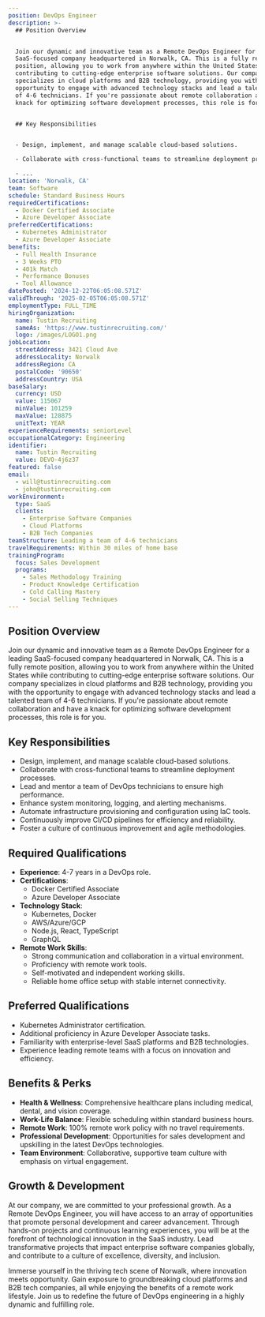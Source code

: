 ```yaml
---
position: DevOps Engineer
description: >-
  ## Position Overview


  Join our dynamic and innovative team as a Remote DevOps Engineer for a leading
  SaaS-focused company headquartered in Norwalk, CA. This is a fully remote
  position, allowing you to work from anywhere within the United States while
  contributing to cutting-edge enterprise software solutions. Our company
  specializes in cloud platforms and B2B technology, providing you with the
  opportunity to engage with advanced technology stacks and lead a talented team
  of 4-6 technicians. If you're passionate about remote collaboration and have a
  knack for optimizing software development processes, this role is for you.


  ## Key Responsibilities


  - Design, implement, and manage scalable cloud-based solutions.

  - Collaborate with cross-functional teams to streamline deployment processes.

  - ...
location: 'Norwalk, CA'
team: Software
schedule: Standard Business Hours
requiredCertifications:
  - Docker Certified Associate
  - Azure Developer Associate
preferredCertifications:
  - Kubernetes Administrator
  - Azure Developer Associate
benefits:
  - Full Health Insurance
  - 3 Weeks PTO
  - 401k Match
  - Performance Bonuses
  - Tool Allowance
datePosted: '2024-12-22T06:05:08.571Z'
validThrough: '2025-02-05T06:05:08.571Z'
employmentType: FULL_TIME
hiringOrganization:
  name: Tustin Recruiting
  sameAs: 'https://www.tustinrecruiting.com/'
  logo: /images/LOGO1.png
jobLocation:
  streetAddress: 3421 Cloud Ave
  addressLocality: Norwalk
  addressRegion: CA
  postalCode: '90650'
  addressCountry: USA
baseSalary:
  currency: USD
  value: 115067
  minValue: 101259
  maxValue: 128875
  unitText: YEAR
experienceRequirements: seniorLevel
occupationalCategory: Engineering
identifier:
  name: Tustin Recruiting
  value: DEVO-4j6z37
featured: false
email:
  - will@tustinrecruiting.com
  - john@tustinrecruiting.com
workEnvironment:
  type: SaaS
  clients:
    - Enterprise Software Companies
    - Cloud Platforms
    - B2B Tech Companies
teamStructure: Leading a team of 4-6 technicians
travelRequirements: Within 30 miles of home base
trainingProgram:
  focus: Sales Development
  programs:
    - Sales Methodology Training
    - Product Knowledge Certification
    - Cold Calling Mastery
    - Social Selling Techniques
---
```




## Position Overview

Join our dynamic and innovative team as a Remote DevOps Engineer for a leading SaaS-focused company headquartered in Norwalk, CA. This is a fully remote position, allowing you to work from anywhere within the United States while contributing to cutting-edge enterprise software solutions. Our company specializes in cloud platforms and B2B technology, providing you with the opportunity to engage with advanced technology stacks and lead a talented team of 4-6 technicians. If you're passionate about remote collaboration and have a knack for optimizing software development processes, this role is for you.

## Key Responsibilities

- Design, implement, and manage scalable cloud-based solutions.
- Collaborate with cross-functional teams to streamline deployment processes.
- Lead and mentor a team of DevOps technicians to ensure high performance.
- Enhance system monitoring, logging, and alerting mechanisms.
- Automate infrastructure provisioning and configuration using IaC tools.
- Continuously improve CI/CD pipelines for efficiency and reliability.
- Foster a culture of continuous improvement and agile methodologies.

## Required Qualifications

- **Experience**: 4-7 years in a DevOps role.
- **Certifications**: 
  - Docker Certified Associate
  - Azure Developer Associate
- **Technology Stack**:
  - Kubernetes, Docker
  - AWS/Azure/GCP
  - Node.js, React, TypeScript
  - GraphQL
- **Remote Work Skills**:
  - Strong communication and collaboration in a virtual environment.
  - Proficiency with remote work tools.
  - Self-motivated and independent working skills.
  - Reliable home office setup with stable internet connectivity.

## Preferred Qualifications

- Kubernetes Administrator certification.
- Additional proficiency in Azure Developer Associate tasks.
- Familiarity with enterprise-level SaaS platforms and B2B technologies.
- Experience leading remote teams with a focus on innovation and efficiency.

## Benefits & Perks

- **Health & Wellness**: Comprehensive healthcare plans including medical, dental, and vision coverage.
- **Work-Life Balance**: Flexible scheduling within standard business hours.
- **Remote Work**: 100% remote work policy with no travel requirements.
- **Professional Development**: Opportunities for sales development and upskilling in the latest DevOps technologies.
- **Team Environment**: Collaborative, supportive team culture with emphasis on virtual engagement.

## Growth & Development

At our company, we are committed to your professional growth. As a Remote DevOps Engineer, you will have access to an array of opportunities that promote personal development and career advancement. Through hands-on projects and continuous learning experiences, you will be at the forefront of technological innovation in the SaaS industry. Lead transformative projects that impact enterprise software companies globally, and contribute to a culture of excellence, diversity, and inclusion.

Immerse yourself in the thriving tech scene of Norwalk, where innovation meets opportunity. Gain exposure to groundbreaking cloud platforms and B2B tech companies, all while enjoying the benefits of a remote work lifestyle. Join us to redefine the future of DevOps engineering in a highly dynamic and fulfilling role.
